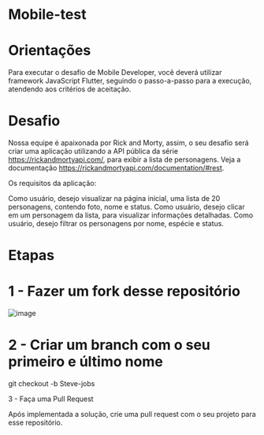 # Mobile-test

# Orientações
Para executar o desafio de Mobile Developer, você deverá utilizar framework JavaScript Flutter, seguindo o passo-a-passo para a execução, atendendo aos critérios de aceitação.

# Desafio
Nossa equipe é apaixonada por Rick and Morty, assim, o seu desafio será criar uma aplicação utilizando a API pública da série https://rickandmortyapi.com/, para exibir a lista de personagens. Veja a documentação https://rickandmortyapi.com/documentation/#rest.

Os requisitos da aplicação:

Como usuário, desejo visualizar na página inicial, uma lista de 20 personagens, contendo foto, nome e status.
Como usuário, desejo clicar em um personagem da lista, para visualizar informações detalhadas.
Como usuário, desejo filtrar os personagens por nome, espécie e status.

# Etapas
# 1 - Fazer um fork desse repositório

![image](https://user-images.githubusercontent.com/80771610/118685590-3af33f80-b7d1-11eb-8dea-2bf03d972ec0.png)

# 2 - Criar um branch com o seu primeiro e último nome
git checkout -b  Steve-jobs

3 - Faça uma Pull Request

Após implementada a solução, crie uma pull request com o seu projeto para esse repositório.
